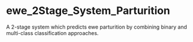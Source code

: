 # ewe_2Stage_System_Parturition
A 2-stage system which predicts ewe parturition by combining binary and multi-class classification approaches.
